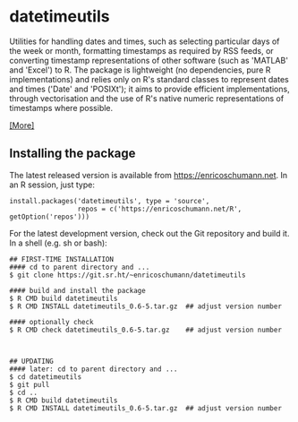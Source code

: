 # datetimeutils

Utilities for handling dates and times, such as
selecting particular days of the week or month,
formatting timestamps as required by RSS feeds, or
converting timestamp representations of other software
(such as 'MATLAB' and 'Excel') to R. The package is
lightweight (no dependencies, pure R implementations)
and relies only on R's standard classes to represent
dates and times ('Date' and 'POSIXt'); it aims to
provide efficient implementations, through
vectorisation and the use of R's native numeric
representations of timestamps where possible.

[ [More] ](https://enricoschumann.net/R/packages/datetimeutils/)

## Installing the package

The latest released version is available from
https://enricoschumann.net. In an R session, just type:

    install.packages('datetimeutils', type = 'source',
                     repos = c('https://enricoschumann.net/R', getOption('repos')))


For the latest development version, check out the Git repository and
build it. In a shell (e.g. sh or bash):

    ## FIRST-TIME INSTALLATION
    #### cd to parent directory and ...
    $ git clone https://git.sr.ht/~enricoschumann/datetimeutils

    #### build and install the package
    $ R CMD build datetimeutils
    $ R CMD INSTALL datetimeutils_0.6-5.tar.gz  ## adjust version number

    #### optionally check
    $ R CMD check datetimeutils_0.6-5.tar.gz    ## adjust version number



    ## UPDATING
    #### later: cd to parent directory and ...
    $ cd datetimeutils
	$ git pull
	$ cd ..
    $ R CMD build datetimeutils
    $ R CMD INSTALL datetimeutils_0.6-5.tar.gz  ## adjust version number
